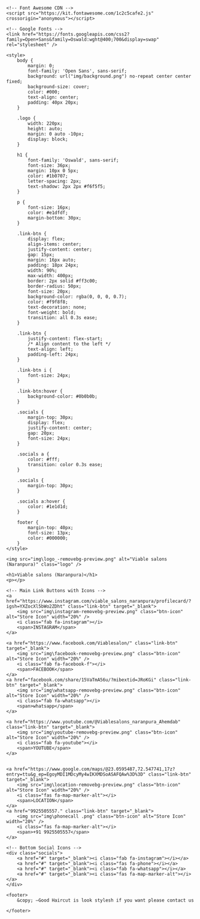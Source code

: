 <!DOCTYPE html>
<html lang="en">

<head>
    <meta charset="UTF-8" />
    <meta name="viewport" content="width=device-width, initial-scale=1.0" />
    <title>Viable salons </title>

    <!-- Font Awesome CDN -->
    <script src="https://kit.fontawesome.com/1c2c5cafe2.js" crossorigin="anonymous"></script>

    <!-- Google Fonts -->
    <link href="https://fonts.googleapis.com/css2?family=Open+Sans&family=Oswald:wght@400;700&display=swap" rel="stylesheet" />

    <style>
        body {
            margin: 0;
            font-family: 'Open Sans', sans-serif;
            background: url("img/background.png") no-repeat center center fixed;
            background-size: cover;
            color: #000;
            text-align: center;
            padding: 40px 20px;
        }
        
        .logo {
            width: 220px;
            height: auto;
            margin: 0 auto -10px;
            display: block;
        }
        
        h1 {
            font-family: 'Oswald', sans-serif;
            font-size: 36px;
            margin: 10px 0 5px;
            color: #1b0707;
            letter-spacing: 2px;
            text-shadow: 2px 2px #f6f5f5;
        }
        
        p {
            font-size: 16px;
            color: #e1dfdf;
            margin-bottom: 30px;
        }
        
        .link-btn {
            display: flex;
            align-items: center;
            justify-content: center;
            gap: 15px;
            margin: 16px auto;
            padding: 18px 24px;
            width: 90%;
            max-width: 400px;
            border: 2px solid #ff3c00;
            border-radius: 50px;
            font-size: 20px;
            background-color: rgba(0, 0, 0, 0.7);
            color: #f9f8f8;
            text-decoration: none;
            font-weight: bold;
            transition: all 0.3s ease;
        }
        
        .link-btn {
            justify-content: flex-start;
            /* Align content to the left */
            text-align: left;
            padding-left: 24px;
        }
        
        .link-btn i {
            font-size: 24px;
        }
        
        .link-btn:hover {
            background-color: #0b0b0b;
        }
        
        .socials {
            margin-top: 30px;
            display: flex;
            justify-content: center;
            gap: 20px;
            font-size: 24px;
        }
        
        .socials a {
            color: #fff;
            transition: color 0.3s ease;
        }
        
        .socials {
            margin-top: 30px;
        }
        
        .socials a:hover {
            color: #1e1d1d;
        }
        
        footer {
            margin-top: 40px;
            font-size: 13px;
            color: #000000;
        }
    </style>
</head>

<body>

    <img src="img\logo_-removebg-preview.png" alt="Viable salons (Naranpura)" class="logo" />

    <h1>Viable salons (Naranpura)</h1>
    <p></p>

    <!-- Main Link Buttons with Icons -->
    <a href="https://www.instagram.com/viable_salons_naranpura/profilecard/?igsh=YXZocXl5bWo2ZDht" class="link-btn" target="_blank">
        <img src="img\instagram-removebg-preview.png" class="btn-icon" alt="Store Icon" width="20%" />
        <i class="fab fa-instagram"></i>
        <span>INSTAGRAM</span>
    </a>

    <a href="https://www.facebook.com/Viablesalon/" class="link-btn" target="_blank">
        <img src="img\facebook-removebg-preview.png" class="btn-icon" alt="Store Icon" width="20%" />
        <i class="fab fa-facebook-f"></i>
        <span>FACEBOOK</span>
    </a>
    <a href="facebook.com/share/15VaTmA56u/?mibextid=JRoKGi" class="link-btn" target="_blank">
        <img src="img\whatsapp-removebg-preview.png" class="btn-icon" alt="Store Icon" width="20%" />
        <i class="fab fa-whatsapp"></i>
        <span>whatsapp</span>
    </a>

    <a href="https://www.youtube.com/@Viablesalons_naranpura_Ahemdab" class="link-btn" target="_blank">
        <img src="img\youtube-removebg-preview.png" class="btn-icon" alt="Store Icon" width="20%" />
        <i class="fab fa-youtube"></i>
        <span>YOUTUBE</span>
    </a>


    <a href="https://www.google.com/maps/@23.0595487,72.547741,17z?entry=ttu&g_ep=EgoyMDI1MDcyMy4wIKXMDSoASAFQAw%3D%3D" class="link-btn" target="_blank">
        <img src="img\location-removebg-preview.png" class="btn-icon" alt="Store Icon" width="20%" />
        <i class="fas fa-map-marker-alt"></i>
        <span>LOCATION</span>
    </a>
    <a href="9925505557." class="link-btn" target="_blank">
        <img src="img\phonecall .png" class="btn-icon" alt="Store Icon" width="20%" />
        <i class="fas fa-map-marker-alt"></i>
        <span>+91 9925505557</span>
    </a>

    <!-- Bottom Social Icons -->
    <div class="socials">
        <a href="#" target="_blank"><i class="fab fa-instagram"></i></a>
        <a href="#" target="_blank"><i class="fas fa-phone"></i></a>
        <a href="#" target="_blank"><i class="fab fa-whatsapp"></i></a>
        <a href="#" target="_blank"><i class="fas fa-map-marker-alt"></i></a>
    </div>

    <footer>
        &copy; –Good Haircut is look stylesh if you want please contact us

    </footer>

</body>

</html>
